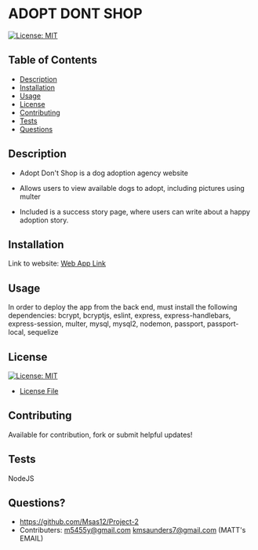 # ADOPT DONT SHOP

[![License: MIT](https://img.shields.io/badge/License-MIT-yellow.svg)](https://opensource.org/licenses/MIT)

## Table of Contents
- [Description](#description)
- [Installation](#installation)
- [Usage](#usage)
- [License](#license)
- [Contributing](#contributing)
- [Tests](#tests)
- [Questions](#questions)



## Description
* Adopt Don't Shop is a dog adoption agency website

* Allows users to view available dogs to adopt, including pictures using multer

* Included is a success story page, where users can write about a happy adoption story.


## Installation
Link to website:
[Web App Link]()

## Usage 
In order to deploy the app from the back end, must install the following dependencies:  bcrypt, bcryptjs, eslint, express, express-handlebars, express-session, multer, mysql, mysql2, nodemon, passport, passport-local, sequelize 

## License
[![License: MIT](https://img.shields.io/badge/License-MIT-yellow.svg)](https://opensource.org/licenses/MIT)
- [License File](./LICENSE.txt)

## Contributing
Available for contribution, fork or submit helpful updates!

## Tests
NodeJS

## Questions?
- https://github.com/Msas12/Project-2
- Contributers: m5455y@gmail.com  kmsaunders7@gmail.com  (MATT's EMAIL)
